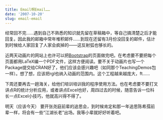 ```yaml
---
title: Email啊Email……
date: '2007-10-20'
slug: email-email
---
```


经常回不完……遇到自己不熟悉的知识就先留在草稿箱中，等自己搞清楚之后才能回复。因此我的邮箱中常年堆积邮件……到现在还留有3月份没回复的邮件，估计到时候给人家回复了人家会疯掉的——这反射弧也够长的。

近两天动画片的网站上也许可以把[Bootstrap](http://yihui.name/r/stat/machine_learning/bootstrapping/index.htm)的页面做完吧。在考虑要不要把每个页面都用LaTeX编一个PDF文件，这样方便阅读。要不关于动画片也写一个Package提交给CRAN好了，他们应该会感兴趣吧（如同那个TeachingDemos包一样）。想了想，应该把rgl也纳入动画的范围内。这个工程越来越庞大，ft……

下周还要再去一趟海关，给他们培训培训我的程序使用方法。也在考虑要不要打叉讲点R的统计分析应用，或者讲点Excel也好，周四过去的时候，随意告诉一位科长一点Excel小技巧，他就高兴得不得了。

明天（应该今天） 要开张尧庭前辈的追思会，到时候肯定和那一年追思陈希孺前辈一样，将会有一些“江湖长老”出场。我等小辈就好好听着吧。

